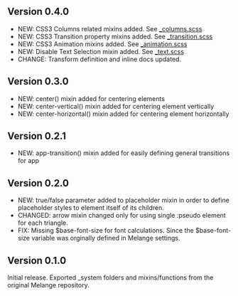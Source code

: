## Version 0.4.0
- NEW: CSS3 Columns related mixins added. See [_columns.scss](lib/mixins/css3/_columns.scss)
- NEW: CSS3 Transition property mixins added. See [_transition.scss](lib/mixins/css3/_transition.scss)
- NEW: CSS3 Animation mixins added. See [_animation.scss](lib/mixins/css3/_animation.scss)
- NEW: Disable Text Selection mixin added. See [_text.scss](lib/mixins/_text.scss)
- CHANGE: Transform definition and inline docs updated. 

## Version 0.3.0
- NEW: center() mixin added for centering elements
- NEW: center-vertical() mixin added for centering element vertically
- NEW: center-horizontal() mixin added for centering element horizontally

## Version 0.2.1
- NEW: app-transition() mixin added for easily defining general transitions for app

## Version 0.2.0
- NEW: true/false parameter added to placeholder mixin in order to define placeholder styles to element itself of its children.
- CHANGED: arrow mixin changed only for using single :pseudo element for each triangle.
- FIX: Missing $base-font-size for font calculations. Since the $base-font-size variable was orginally defined in Melange settings.


## Version 0.1.0
Initial release. Exported \_system folders and mixins/functions from the original Melange repository.